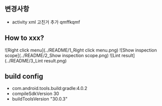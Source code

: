 ## 변경사항
* activity xml 고친거 추가 qmffkqmf

## How to xxx?
![Right click menu](../README/1_Right click menu.png)
![Show inspection scope](../README/2_Show inspection scope.png)
![Lint result](../README/3_Lint result.png)

## build config
* com.android.tools.build:gradle:4.0.2
* compileSdkVersion 30
* buildToolsVersion "30.0.3"

